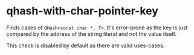 # qhash-with-char-pointer-key

Finds cases of `QHash<const char *, T>`. It's error-prone as the key is just compared by the address of the string literal and not the value itself.

This check is disabled by default as there are valid uses-cases.
